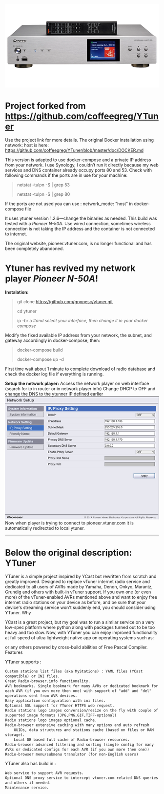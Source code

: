 
![image](https://github.com/gpopesc/ytuner/blob/main/n50a.png)

# Project forked from https://github.com/coffeegreg/YTuner

Use the project link for more details. The original Docker installation using network: host is here:
https://github.com/coffeegreg/YTuner/blob/master/doc/DOCKER.md

This version is adapted to use docker-compose and a private IP address from your network.
I use Synology, I couldn’t run it directly because my web services and DNS container already occupy ports 80 and 53.
Check with following commands if the ports are in use for your machine:
>netstat -tulpn -S | grep 53
>
>netstat -tulpn -S | grep 80
>
If the ports are not used you can use :  network_mode: "host"  in docker-compose file

It uses ytuner version 1.2.6—change the binaries as needed.
This build was tested with a *Pioneer N-50A*.
Use wired connection, sometimes wireless connection is not taking the IP address and the container is not connected to internet.

The original website, pioneer.vtuner.com, is no longer functional and has been completely abandoned.
# Ytuner has revived my network player *Pioneer N-50A*!

**Instalation:**
>git clone https://github.com/gpopesc/ytuner.git
>
>cd ytuner
>
>ip -br a #*and select your interface, then change it in your docker compose*
>

Modify the fixed available IP address from your network, the subnet, and gateway accordingly in docker-compose, then:

>docker-compose build
>
>docker-compose up -d
>
First time wait about 1 minute to complete download of radio database and check the docker log file if everything is running. 

**Setup the network player:**
Access the network player on web interface (search for ip in router or in network player info)
Change DHCP to OFF and change the DNS to the ytunner IP defined earlier
![image](https://github.com/gpopesc/ytuner/blob/main/pioneer.png)
Now when player is trying to connect to pioneer.vtuner.com it is automatically redirected to local ytuner.

*******************************************************************
# Below the original description: YTuner

YTuner is a simple project inspired by YCast but rewritten from scratch and greatly improved. Designed to replace vTuner internet radio service and dedicated to all users of AVRs made by Yamaha, Denon, Onkyo, Marantz, Grundig and others with built-in vTuner support. If you own one (or even more) of the vTuner-enabled AVRs mentioned above and want to enjoy free internet radio stations on your device as before, and be sure that your device's streaming service won't suddenly end, you should consider using YTuner.
Why

YCast is a great project, but my goal was to run a similar service on a very low-spec platform where python along with packages turned out to be too heavy and too slow. Now, with YTuner you can enjoy improved functionality at full speed of ultra lightweight native app on operating systems such as:


or any others powered by cross-build abilities of Free Pascal Compiler.
Features

YTuner supports :

    Custom stations list files (aka MyStations) : YAML files (YCast compatible) or INI files.
    Great Radio-browser.info functionality.
    AVR bookmarks. Single bookmark for many AVRs or dedicated bookmark for each AVR (if you own more then one) with support of "add" and "del" operations sent from AVR devices.
    Easy application configuration with ini files.
    Optional SSL support for YTuner HTTPS web request.
    Radio stations logo images conversion/resize on the fly with couple of supported image formats (JPG,PNG,GIF,TIFF-optional)
    Radio stations logo images optional cache.
    Radio-browser extensive caching with many options and auto refresh
        UUIDs, data structures and stations cache (based on files or RAM storage).
        Local DB based full cache of Radio-browser resources.
    Radio-browser advanced filtering and sorting (single config for many AVRs or dedicated configs for each AVR (if you own more then one))
    Radio-browser menu/submenu translator (for non-English users)

YTuner also has build in :

    Web service to support AVR requests.
    Optional DNS proxy service to intercept vtuner.com related DNS queries and others if needed.
    Maintenance service.
